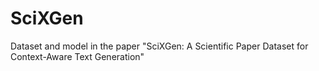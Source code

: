 # SciXGen
Dataset and model in the paper "SciXGen: A Scientific Paper Dataset for Context-Aware Text Generation"
